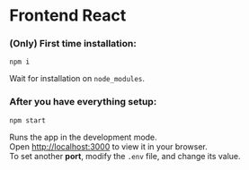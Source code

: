 # Frontend React

### (Only) First time installation:

`npm i`

Wait for installation on `node_modules`.


### After you have everything setup:

`npm start`

Runs the app in the development mode.\
Open [http://localhost:3000](http://localhost:3000) to view it in your browser.\
To set another **port**, modify the `.env` file, and change its value.